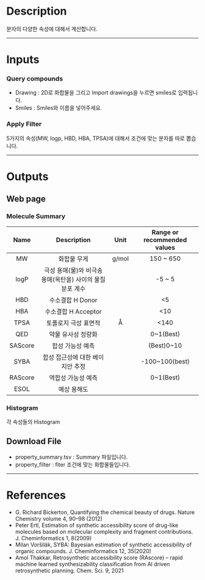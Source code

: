 <!-- @format -->

# Description

분자의 다양한 속성에 대해서 계산합니다. 

---

# Inputs
### Query compounds
- Drawing : 2D로 화합물을 그리고 Import drawings을 누르면 smiles로 입력됩니다.
- Smiles : Smiles와 이름을 넣어주세요.

### Apply Filter
5가지의 속성(MW, logp, HBD, HBA, TPSA)에 대해서 조건에 맞는 분자를 따로 뽑습니다.

---
# Outputs
## Web page
### Molecule Summary
|Name|Description|Unit|Range or recommended values|
|:-:|:-:|:-:|:-:|
|MW|화합물 무게|g/mol|150 ~ 650|
|logP|극성 용매(물)와 비극송 용매(옥탄올) 사이의 물질 분포 계수||-5 ~ 5|
|HBD|수소결합 H Donor||<5|
|HBA|수소결합 H Acceptor||<10|
|TPSA|토폴로지 극성 표면적|Å|<140|
|QED|약물 유사성 정량화||0~1(Best)|
|SAScore|합성 가능성 예측||(Best)0~10|
|SYBA|합성 접근성에 대한 베이지안 추정||-100~100(best)|
|RAScore|역합성 가능성 예측||0~1(Best)|
|ESOL|예상 용해도|||

### Histogram
각 속성들의 Histogram

## Download File
- property_summary.tsv : Summary 파일입니다.
- property_filter : fiter 조건에 맞는 화합물들입니다.

---
# References

- G. Richard Bickerton, Quantifying the chemical beauty of drugs. Nature Chemistry volume 4, 90–98 (2012)
- Peter Ertl, Estimation of synthetic accessibility score of drug-like molecules based on molecular complexity and fragment contributions. J. Cheminformatics 1, 8(2009)
- Milan Voršilák, SYBA: Bayesian estimation of synthetic accessibility of organic compounds. J. Cheminformatics 12, 35(2020)
- Amol Thakkar, Retrosynthetic accessibility score (RAscore) – rapid machine learned synthesizability classification from AI driven retrosynthetic planning. Chem. Sci. 9, 2021
